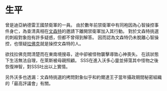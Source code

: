 <!-- TITLE: 沃多 -->

# 生平
曾是迪亞納德雷王國禁衛軍的一員。
由於數年前禁衛軍中有同袍因為心智操控事件身亡，為查清真相在[文森特](/角色/文森特)的邀請下離開禁衛軍加入其行動。
對於文森特挑選的刺殺對象抱有許多疑惑，但都不曾得到解答。
因而認為文森特仍未脫離心智操控，也懷疑[拉佛克](/角色/拉佛克)就是操控文森特的人。

欲找拉佛克問清楚而在東南境搜尋，途中卻被怪物襲擊導致心神喪失。
在該狀態下生活無法自理，在萊斯被母親照顧。
SSS在進入沃多心靈並掃蕩其中怪物之後恢復神智，對SSS吐出以上實情。

另外沃多也透漏：文森特挑選的拷問對象似乎和約爾達王子當年攝政期間秘密組織的「最高評議會」有關。